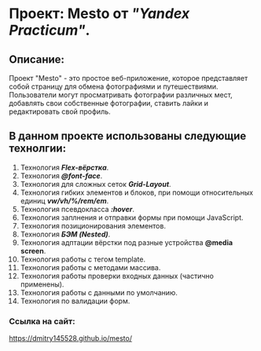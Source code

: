 # Проект: Mesto от _"Yandex Practicum"_.

## Описание:

Проект "Mesto" - это простое веб-приложение, которое представляет собой страницу для обмена фотографиями и путешествиями. Пользователи могут просматривать фотографии различных мест, добавлять свои собственные фотографии, ставить лайки и редактировать свой профиль.

## В данном проекте использованы следующие технолгии:

1. Технология ___Flex-вёрстка___.
2. Технология ___@font-face___.
3. Технология для сложных сеток ___Grid-Layout___.
4. Технология гибких элементов и блоков, при помощи относительных единиц ___vw/vh/%/rem/em___.
5. Технология псевдокласса ___:hover___.
6. Технология заплнения и отправки формы при помощи JavaScript.
6. Технология позиционирования элементов.
7. Технология ___БЭМ (Nested)___.
8. Технология адптации вёрстки под разные устройства __@media screen__.
9. Технология работы с тегом template.
10. Технология работы с методами массива.
11. Технология работы проверки входных данных (частично применены).
12. Технология работы с данными по умолчанию.
13. Технология по валидации форм.

### Ссылка на сайт:

https://dmitry145528.github.io/mesto/